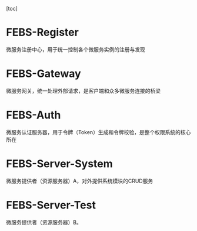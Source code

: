 [toc]
# FEBS-Register
微服务注册中心，用于统一控制各个微服务实例的注册与发现
# FEBS-Gateway
微服务网关，统一处理外部请求，是客户端和众多微服务连接的桥梁
# FEBS-Auth
微服务认证服务器，用于令牌（Token）生成和令牌校验，是整个权限系统的核心所在
# FEBS-Server-System
微服务提供者（资源服务器）A，对外提供系统模块的CRUD服务
# FEBS-Server-Test
微服务提供者（资源服务器）B。
